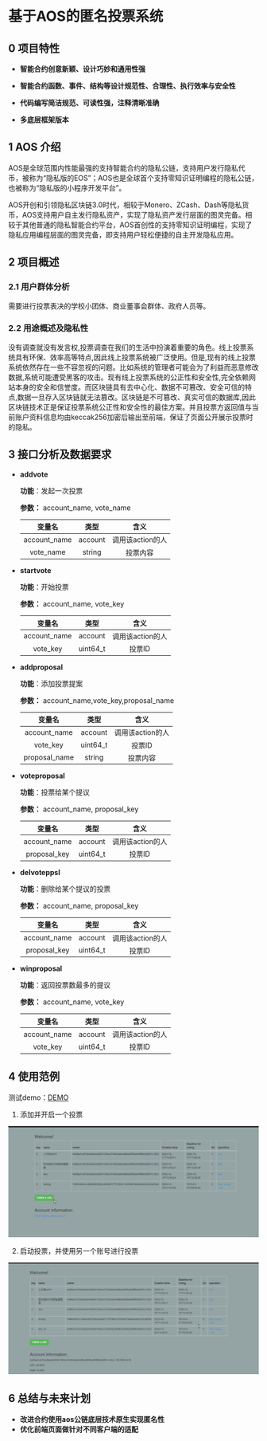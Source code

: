 # 基于AOS的匿名投票系统

## 0 项目特性

- **智能合约创意新颖、设计巧妙和通用性强**

- **智能合约函数、事件、结构等设计规范性、合理性、执行效率与安全性**

- **代码编写简洁规范、可读性强，注释清晰准确**

- **多底层框架版本**

## 1 AOS 介绍

AOS是全球范围内性能最强的支持智能合约的隐私公链，支持用户发行隐私代币，被称为“隐私版的EOS”；AOS也是全球首个支持零知识证明编程的隐私公链，也被称为“隐私版的小程序开发平台”。

AOS开创和引领隐私区块链3.0时代，相较于Monero、ZCash、Dash等隐私货币，AOS支持用户自主发行隐私资产，实现了隐私资产发行层面的图灵完备。相较于其他普通的隐私智能合约平台，AOS首创性的支持零知识证明编程，实现了隐私应用编程层面的图灵完备，即支持用户轻松便捷的自主开发隐私应用。

## 2 项目概述

### 2.1 用户群体分析

需要进行投票表决的学校小团体、商业董事会群体、政府人员等。

### 2.2 用途概述及隐私性

没有调查就没有发言权,投票调查在我们的生活中扮演着重要的角色。线上投票系统具有环保、效率高等特点,因此线上投票系统被广泛使用。但是,现有的线上投票系统依然存在一些不容忽视的问题。比如系统的管理者可能会为了利益而恶意修改数据,系统可能遭受黑客的攻击。现有线上投票系统的公正性和安全性,完全依赖网站本身的安全和信誉度。而区块链具有去中心化、数据不可篡改、安全可信的特点,数据一旦存入区块链就无法篡改。区块链是不可篡改、真实可信的数据库,因此区块链技术正是保证投票系统公正性和安全性的最佳方案。并且投票方返回值与当前账户资料信息均由keccak256加密后输出至前端，保证了页面公开展示投票时的隐私。

## 3 接口分析及数据要求

- **addvote**

  **功能**：发起一次投票

  **参数：** account_name, vote_name

  | 变量名 | 类型  |        含义         |
  | :----: | :--: | :-----------------: |
  | account_name  | account | 调用该action的人  |
  |  vote_name  | string | 投票内容 |

- **startvote**

  **功能**：开始投票

  **参数：** account_name, vote_key

  | 变量名 | 类型  |        含义         |
  | :----: | :--: | :-----------------: |
  | account_name  | account | 调用该action的人  |
  |   vote_key  | uint64_t | 投票ID |

- **addproposal**

  **功能**：添加投票提案

  **参数：** account_name,vote_key,proposal_name

  | 变量名 | 类型  |        含义         |
  | :----: | :--: | :-----------------: |
  | account_name  | account | 调用该action的人  |
  |   vote_key  | uint64_t | 投票ID |
  |   proposal_name  | string | 投票内容 |

- **voteproposal**

  **功能**：投票给某个提议

  **参数：** account_name, proposal_key

  | 变量名 | 类型  |        含义         |
  | :----: | :--: | :-----------------: |
  | account_name  | account | 调用该action的人  |
  |  proposal_key  | uint64_t | 投票ID |

- **delvoteppsl**

  **功能**：删除给某个提议的投票

  **参数：** account_name, proposal_key

  | 变量名 | 类型  |        含义         |
  | :----: | :--: | :-----------------: |
  | account_name  | account | 调用该action的人  |
  |  proposal_key  | uint64_t | 投票ID |

- **winproposal**

  **功能**：返回投票数最多的提议

  **参数：** account_name, vote_key 

  | 变量名 | 类型  |        含义         |
  | :----: | :--: | :-----------------: |
  | account_name  | account | 调用该action的人  |
  |  vote_key  | uint64_t | 投票ID |

## 4 使用范例

测试demo：[DEMO](http://123.56.132.189/)

1. 添加并开启一个投票

![](./1.gif)

2. 启动投票，并使用另一个账号进行投票

![](./2.gif)


## 6 总结与未来计划

- **改进合约使用aos公链底层技术原生实现匿名性**
- **优化前端页面做针对不同客户端的适配**